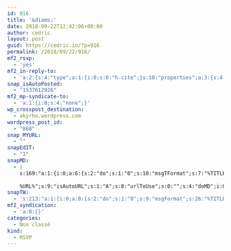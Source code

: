```yaml
---
id: 916
title: '&diams;'
date: 2018-09-22T12:42:06+00:00
author: cedric
layout: post
guid: https://cedric.io/?p=916
permalink: /2018/09/22/916/
mf2_rsvp:
  - 'yes'
mf2_in-reply-to:
  - 'a:2:{s:4:"type";a:1:{i:0;s:6:"h-cite";}s:10:"properties";a:3:{s:4:"name";a:1:{i:0;s:26:"Semaine belge du Coworking";}s:3:"url";a:1:{i:0;s:54:"https://www.facebook.com/events/282596885906593/?ti=ia";}s:11:"publication";a:1:{i:0;s:12:"facebook.com";}}}'
snap_isAutoPosted:
  - "1537612926"
mf2_mp-syndicate-to:
  - 'a:1:{i:0;s:4:"none";}'
wp_crosspost_destination:
  - akyrho.wordpress.com
wordpress_post_id:
  - "868"
snap_MYURL:
  - ""
snapEdIT:
  - "1"
snapMD:
  - |
    s:169:"a:1:{i:0;a:6:{s:2:"do";s:1:"0";s:10:"msgTFormat";s:7:"%TITLE%";s:9:"msgFormat";s:19:"%FULLTEXT%
    
    %URL%";s:9:"isAutoURL";s:1:"A";s:8:"urlToUse";s:0:"";s:4:"doMD";i:0;}}";
snapTW:
  - 's:213:"a:1:{i:0;a:8:{s:2:"do";s:1:"0";s:9:"msgFormat";s:26:"%TITLE%. %EXCERPT% - %URL%";s:8:"attchImg";s:1:"1";s:9:"isAutoImg";s:1:"A";s:8:"imgToUse";s:0:"";s:9:"isAutoURL";s:1:"A";s:8:"urlToUse";s:0:"";s:4:"doTW";i:0;}}";'
mf2_syndication:
  - 'a:0:{}'
categories:
  - Non classé
kind:
  - RSVP
---
```

